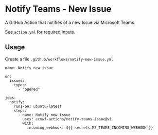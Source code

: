 # Notify Teams - New Issue

A GitHub Action that notifies of a new Issue via Microsoft Teams.

See `action.yml` for required inputs.

## Usage

Create a file `.github/workflows/notify-new-issue.yml`

```
name: Notify new issue

on:
  issues:
    types:
      - "opened"

jobs:
  notify:
    runs-on: ubuntu-latest
    steps:
      - name: Notify new issue
        uses: ecmwf-actions/notify-teams-issue@v1
        with:
          incoming_webhook: ${{ secrets.MS_TEAMS_INCOMING_WEBHOOK }}
```
